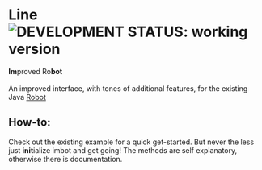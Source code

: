 # Line &nbsp; ![DEVELOPMENT STATUS: working version](https://badgen.net/badge/DEVELOPMENT%20STATUS/working%20version/green)

<b>Im</b>proved Ro<b>bot</b> <br> <br>
An improved interface, with tones of additional features, for the existing Java [Robot](https://docs.oracle.com/javase/7/docs/api/java/awt/Robot.html)

## How-to:
Check out the existing example for a quick get-started. But never the less just <b>init</b>ialize imbot and get going! The methods are self explanatory, otherwise there is documentation.
